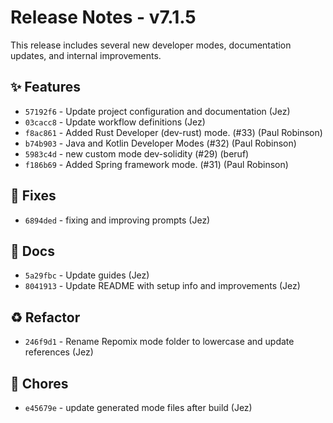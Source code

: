 # Release Notes - v7.1.5

This release includes several new developer modes, documentation updates, and internal improvements.

## ✨ Features

*   `57192f6` - Update project configuration and documentation (Jez)
*   `03cacc8` - Update workflow definitions (Jez)
*   `f8ac861` - Added Rust Developer (dev-rust) mode. (#33) (Paul Robinson)
*   `b74b903` - Java and Kotlin Developer Modes (#32) (Paul Robinson)
*   `5983c4d` - new custom mode dev-solidity (#29) (beruf)
*   `f186b69` - Added Spring framework mode. (#31) (Paul Robinson)

## 🐛 Fixes

*   `6894ded` - fixing and improving prompts (Jez)

## 📄 Docs

*   `5a29fbc` - Update guides (Jez)
*   `8041913` - Update README with setup info and improvements (Jez)

## ♻️ Refactor

*   `246f9d1` - Rename Repomix mode folder to lowercase and update references (Jez)

## 🧹 Chores

*   `e45679e` - update generated mode files after build (Jez)